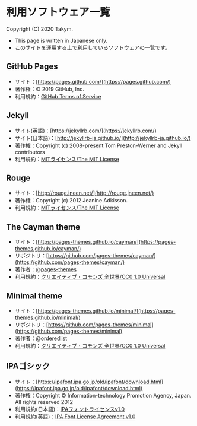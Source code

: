 # 利用ソフトウェア一覧
Copyright (C) 2020 Takym.

* This page is written in Japanese only.
* このサイトを運用する上で利用しているソフトウェアの一覧です。

## GitHub Pages
- サイト：[https://pages.github.com/](https://pages.github.com/)
- 著作権：&copy; 2019 GitHub, Inc.
- 利用規約：[GitHub Terms of Service](https://help.github.com/en/articles/github-terms-of-service)

## Jekyll
- サイト(英語)：[https://jekyllrb.com/](https://jekyllrb.com/)
- サイト(日本語)：[http://jekyllrb-ja.github.io/](http://jekyllrb-ja.github.io/)
- 著作権：Copyright (c) 2008-present Tom Preston-Werner and Jekyll contributors
- 利用規約：[MITライセンス/The MIT License](https://github.com/jekyll/jekyll/blob/master/LICENSE)

## Rouge
- サイト：[http://rouge.jneen.net/](http://rouge.jneen.net/)
- 著作権：Copyright (c) 2012 Jeanine Adkisson.
- 利用規約：[MITライセンス/The MIT License](https://github.com/rouge-ruby/rouge/blob/master/LICENSE)

## The Cayman theme
- サイト：[https://pages-themes.github.io/cayman/](https://pages-themes.github.io/cayman/)
- リポジトリ：[https://github.com/pages-themes/cayman/](https://github.com/pages-themes/cayman/)
- 著作者：@[pages-themes](https://github.com/pages-themes)
- 利用規約：[クリエイティブ・コモンズ 全世界/CC0 1.0 Universal](https://github.com/pages-themes/cayman/blob/master/LICENSE)

## Minimal theme
- サイト：[https://pages-themes.github.io/minimal/](https://pages-themes.github.io/minimal/)
- リポジトリ：[https://github.com/pages-themes/minimal](https://github.com/pages-themes/minimal)
- 著作者：@[orderedlist](https://github.com/orderedlist)
- 利用規約：[クリエイティブ・コモンズ 全世界/CC0 1.0 Universal](https://github.com/pages-themes/minimal/blob/master/LICENSE)

## IPAゴシック
- サイト：[https://ipafont.ipa.go.jp/old/ipafont/download.html](https://ipafont.ipa.go.jp/old/ipafont/download.html)
- 著作権：Copyright &copy; Information-technology Promotion Agency, Japan. All rights reserved 2012
- 利用規約(日本語)：[IPAフォントライセンスv1.0](https://ipafont.ipa.go.jp/old/ipafont/download.html#jp)
- 利用規約(英語)：[IPA Font License Agreement v1.0](https://ipafont.ipa.go.jp/old/ipafont/download.html#en)
